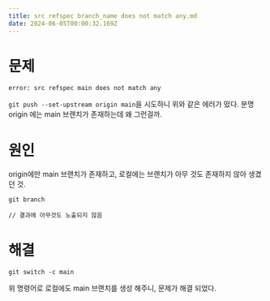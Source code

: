 ```yaml
---
title: src refspec branch_name does not match any.md
date: 2024-06-05T00:00:32.169Z
---
```


# 문제

```
error: src refspec main does not match any
```

`git push --set-upstream origin main`을 시도하니 위와 같은 에러가 떴다. 분명 origin 에는 main 브랜치가 존재하는데 왜 그런걸까.

# 원인

origin에만 main 브랜치가 존재하고, 로컬에는 브랜치가 아무 것도 존재하지 않아 생겼던 것.

```
git branch

// 결과에 아무것도 노출되지 않음
```

# 해결

```
git switch -c main
```

위 명령어로 로컬에도 main 브랜치를 생성 해주니, 문제가 해결 되었다.
